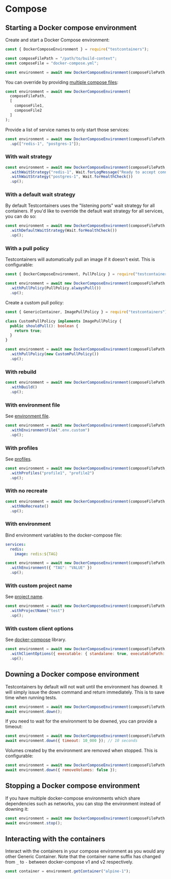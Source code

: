 # Compose

## Starting a Docker compose environment

Create and start a Docker Compose environment:

```js
const { DockerComposeEnvironment } = require("testcontainers");

const composeFilePath = "/path/to/build-context";
const composeFile = "docker-compose.yml";

const environment = await new DockerComposeEnvironment(composeFilePath, composeFile).up();
```

You can override by providing [multiple compose files](https://docs.docker.com/compose/extends/#multiple-compose-files):

```js
const environment = await new DockerComposeEnvironment(
  composeFilePath, 
  [
    composeFile1, 
    composeFile2
  ]
);
```

Provide a list of service names to only start those services:

```js
const environment = await new DockerComposeEnvironment(composeFilePath, composeFile)
  .up(["redis-1", "postgres-1"]);
```

### With wait strategy

```js
const environment = await new DockerComposeEnvironment(composeFilePath, composeFile)
  .withWaitStrategy("redis-1", Wait.forLogMessage("Ready to accept connections"))
  .withWaitStrategy("postgres-1", Wait.forHealthCheck())
  .up();
```

### With a default wait strategy

By default Testcontainers uses the "listening ports" wait strategy for all containers. If you'd like to override
the default wait strategy for all services, you can do so:

```js
const environment = await new DockerComposeEnvironment(composeFilePath, composeFile)
  .withDefaultWaitStrategy(Wait.forHealthCheck())
  .up();
```

### With a pull policy

Testcontainers will automatically pull an image if it doesn't exist. This is configurable:

```js
const { DockerComposeEnvironment, PullPolicy } = require("testcontainers");

const environment = await new DockerComposeEnvironment(composeFilePath, composeFile)
  .withPullPolicy(PullPolicy.alwaysPull())
  .up();
```

Create a custom pull policy:

```ts
const { GenericContainer, ImagePullPolicy } = require("testcontainers");

class CustomPullPolicy implements ImagePullPolicy {
  public shouldPull(): boolean {
    return true;
  }
}

const environment = await new DockerComposeEnvironment(composeFilePath, composeFile)
  .withPullPolicy(new CustomPullPolicy())
  .up();
```

### With rebuild

```js
const environment = await new DockerComposeEnvironment(composeFilePath, composeFile)
  .withBuild()
  .up();
```

### With environment file

See [environment file](https://docs.docker.com/compose/environment-variables/#using-the---env-file--option).

```js
const environment = await new DockerComposeEnvironment(composeFilePath, composeFile)
  .withEnvironmentFile(".env.custom")
  .up();
```

### With profiles

See [profiles](https://docs.docker.com/compose/profiles/).

```js
const environment = await new DockerComposeEnvironment(composeFilePath, composeFile)
  .withProfiles("profile1", "profile2")
  .up();
```

### With no recreate

```js
const environment = await new DockerComposeEnvironment(composeFilePath, composeFile)
  .withNoRecreate()
  .up();
```

### With environment

Bind environment variables to the docker-compose file:

```yaml
services:
  redis:
    image: redis:${TAG}
```

```js
const environment = await new DockerComposeEnvironment(composeFilePath, composeFile)
  .withEnvironment({ "TAG": "VALUE" })
  .up();
```

### With custom project name

See [project name](https://docs.docker.com/compose/project-name/).

```js
const environment = await new DockerComposeEnvironment(composeFilePath, composeFile)
  .withProjectName("test")
  .up();
```

### With custom client options

See [docker-compose](https://github.com/PDMLab/docker-compose/) library.

```js
const environment = await new DockerComposeEnvironment(composeFilePath, composeFile)
  .withClientOptions({ executable: { standalone: true, executablePath: "/path/to/docker-compose" } })
  .up();
```


## Downing a Docker compose environment

Testcontainers by default will not wait until the environment has downed. It will simply issue the down command and return immediately. This is to save time when running tests.

```js
const environment = await new DockerComposeEnvironment(composeFilePath, composeFile).up();
await environment.down();
```

If you need to wait for the environment to be downed, you can provide a timeout:

```js
const environment = await new DockerComposeEnvironment(composeFilePath, composeFile).up();
await environment.down({ timeout: 10_000 }); // 10 seconds
```

Volumes created by the environment are removed when stopped. This is configurable:

```js
const environment = await new DockerComposeEnvironment(composeFilePath, composeFile).up();
await environment.down({ removeVolumes: false });
```

## Stopping a Docker compose environment

If you have multiple docker-compose environments which share dependencies such as networks, you can stop the environment instead of downing it:

```js
const environment = await new DockerComposeEnvironment(composeFilePath, composeFile).up();
await environment.stop();
```

## Interacting with the containers

Interact with the containers in your compose environment as you would any other Generic Container. Note that the container name suffix has changed from `_` to `-` between docker-compose v1 and v2 respectively.

```js
const container = environment.getContainer("alpine-1");
```
